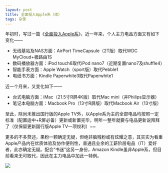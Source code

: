 ```yaml
---
layout: post
title: 全面投入Apple系（续）
tags: 杂录
---
```


年初时，写过一篇《[全面投入Apple系](http://cpxxpc.com/2015/01/13/D1)》，近一年来，个人主力电品方面又有如下变化——

- 无线基站及NAS方面：AirPort TimeCapsule（2T版）取代WDC MyCloud+极路由1S
- 数码播放器方面：iPod touch6取代iPod nano7（近期复置nano7及shuffle4）
- 智能手表方面：Apple Watch（sport版）取代Pebble1
- 电纸书方面：Kindle Paperwhite3取代Paperwhite1

近一个月来，又变化如下——

- 台式电脑方面：iMac（21.5寸R屏4K版）取代Mac mini（并Philips显示器）
- 笔记本电脑方面：Macbook Pro（13寸R屏版）取代Macbook Air（13寸版）

至此，除尚未推出国行版的Apple TV外，以Apple系为主的全部电品均按照一定标准（配置适中+R屏必备）更新或新置完毕，明年一整年就要与电品更新说拜拜了（仅保留更新国行版Apple TV一项权利）~~

更多的不多赘述，果粉一颗确定无疑，但绝非脑残粉或有炫耀之意，其实实为看重Apple产品内在优质体验及协作便利性，普通且业余的工薪阶层电品（IT）爱好者，此亦确定无疑。配合“书迷”这另一身份，Amazon Kindle虽非Apple系，但目前看来无可取代，因此在主力电品中加此一特例。

![](http://image.cpxxpc.com/apple2.jpg-700)


